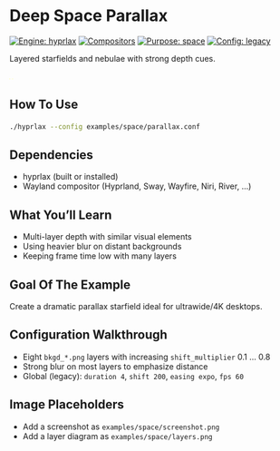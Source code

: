 # Deep Space Parallax

[![Engine: hyprlax](https://img.shields.io/badge/engine-hyprlax-3fb950?style=flat)](../../README.md)
[![Compositors](https://img.shields.io/badge/compositors-hyprland%20%7C%20sway%20%7C%20wayfire%20%7C%20niri%20%7C%20river-1f6feb?style=flat)](../../docs/getting-started/compatibility.md)
[![Purpose: space](https://img.shields.io/badge/purpose-space-6366f1?style=flat)](#)
[![Config: legacy](https://img.shields.io/badge/config-legacy_conf-9e9e9e?style=flat)](../../docs/configuration/legacy-format.md)

Layered starfields and nebulae with strong depth cues.

![Screenshot placeholder: deep space starfields with parallax](./screenshot.png)
![Layer diagram placeholder: bkgd_0..7 ordered back → front](./layers.png)

## How To Use

```bash
./hyprlax --config examples/space/parallax.conf
```

## Dependencies

- hyprlax (built or installed)
- Wayland compositor (Hyprland, Sway, Wayfire, Niri, River, …)

## What You’ll Learn

- Multi-layer depth with similar visual elements
- Using heavier blur on distant backgrounds
- Keeping frame time low with many layers

## Goal Of The Example

Create a dramatic parallax starfield ideal for ultrawide/4K desktops.

## Configuration Walkthrough

- Eight `bkgd_*.png` layers with increasing `shift_multiplier` 0.1 … 0.8
- Strong blur on most layers to emphasize distance
- Global (legacy): `duration 4`, `shift 200`, `easing expo`, `fps 60`

## Image Placeholders

- Add a screenshot as `examples/space/screenshot.png`
- Add a layer diagram as `examples/space/layers.png`

